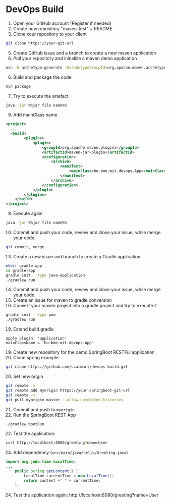 # DevOps Build

1. Open your GitHub account (Register if needed)
2. Create new repository "maven-test" + README
3. Clone xour repository to your client
```bash
git clone https://your-git-url
```
5. Create GitHub issue and a branch to create a new maven application
6. Pull your repository and initialize a maven demo application
```bash
mvn -B archetype:generate -DarchetypeGroupId=org.apache.maven.archetypes -DgroupId=hu.bme.mit.devops -DartifactId=maven-app
```
6. Build and package the code
```bash
mvn package
```
7. Try to execute the artefact
```bash
java -jar %%jar file name%%
```
9. Add mainClass name  
```xml
<project>
  ...
  <build>
		<plugins>
			<plugin>
				<groupId>org.apache.maven.plugins</groupId>
				<artifactId>maven-jar-plugin</artifactId>
				<configuration>
					<archive>
						<manifest>
							<mainClass>hu.bme.mit.devops.App</mainClass>
						</manifest>
					</archive>
				</configuration>
			</plugin>
		</plugins>
	</build>
</project>
```
9. Execute again
```bash
java -jar %%jar file name%%
```
10. Commit and push your code, review and close your issue, while merge your code.
```bash
git commit, merge
```
13. Create a new issue and branch to create a Gradle application
```bash
mkdir gradle-app 
cd gradle-app
gradle init --type java-application
./gradlew run
```
14. Commit and push your code, review and close your issue, while merge your code.
16. Create an issue for maven to gradle conversion
17. Convert your maven project into a gradle project and try to execute it
```bash
gradle init --type pom
./gradlew run
```
19. Extend build.gradle
```
apply plugin: 'application'
mainClassName = 'hu.bme.mit.devops.App'
```
19. Create new repository for the demo SpringBoot RESTFul application
19. Clone spring example
```bash
git clone https://github.com/szatmari/devops-build.git
```
20. Set new origin
```bash
git remote -v
git remote add myorigin https://your-springboot-git-url
git remote -v
git pull myorigin master --allow-unrelated-histories
```
21. Commit and push to `myorigin`
21. Run the SpringBoot REST App
```bash
./gradlew bootRun
```
22. Test the application: 
```bash
curl http://localhost:8080/greeting?name=User
```
24. Add dependency (`src/main/java/hello/Greeting.java`)
```java
import org.joda.time.LocalTime;
...
    public String getContent() {
        LocalTime currentTime = new LocalTime();
        return content +" " + currentTime;
    }
```
24. Test the application again: http://localhost:8080/greeting?name=User

